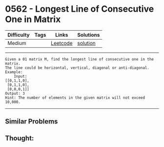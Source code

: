 # 0562 - Longest Line of Consecutive One in Matrix

Difficulty  | Tags | Links | Solutions
----------- | ---- | ----- | -----
Medium |  | [Leetcode](https://leetcode.com/problems/longest-line-of-consecutive-one-in-matrix) | [solution](https://leetcode.com/problems/longest-line-of-consecutive-one-in-matrix/solution/)


-----------

```
Given a 01 matrix M, find the longest line of consecutive one in the matrix.
The line could be horizontal, vertical, diagonal or anti-diagonal.
Example:
    Input:
[[0,1,1,0],
 [0,1,1,0],
 [0,0,0,1]]
Output: 3
Hint: The number of elements in the given matrix will not exceed 10,000.
```

-----------


## Similar Problems




## Thought:

